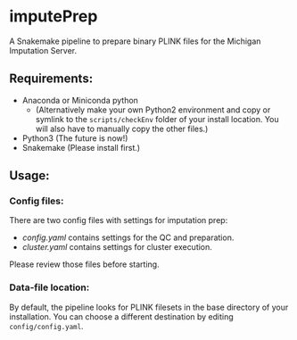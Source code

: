 # imputePrep

A Snakemake pipeline to prepare binary PLINK files for the Michigan Imputation Server.

## Requirements:

 * Anaconda or Miniconda python
   * (Alternatively make your own Python2 environment and copy or symlink to the `scripts/checkEnv` folder of your install location. You will also have to manually copy the other files.)
 * Python3 (The future is now!)
 * Snakemake (Please install first.)

## Usage:

### Config files:

There are two config files with settings for imputation prep:

 * *config.yaml* contains settings for the QC and preparation.
 * *cluster.yaml* contains settings for cluster execution.

Please review those files before starting.

### Data-file location:

By default, the pipeline looks for PLINK filesets in the base directory of your installation. You can choose a different destination by editing `config/config.yaml`.

